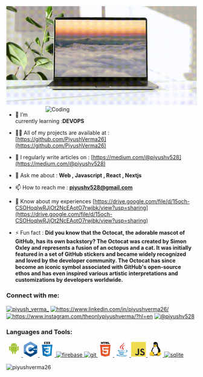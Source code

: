<img src="img.gif">
<img align="right" alt="Coding" width="400" src="https://repository-images.githubusercontent.com/462900780/0a10af70-6cbf-46df-9071-0ff586a3b1d6">

- 🌱 I’m currently learning :**DEVOPS**

- 👨‍💻 All of my projects are available at : [https://github.com/PiyushVerma26](https://github.com/PiyushVerma26)

- 📝 I regularly write articles on : [https://medium.com/@piyushv528](https://medium.com/@piyushv528)

- 💬 Ask me about : **Web , Javascript  ,  React , Nextjs**

- 📫 How to reach me : **piyushv528@gmail.com**

- 📄 Know about my experiences [https://drive.google.com/file/d/15och-CSOHoqIwRJjOt2NcEAotO7rwjbk/view?usp=sharing](https://drive.google.com/file/d/15och-CSOHoqIwRJjOt2NcEAotO7rwjbk/view?usp=sharing)

- ⚡ Fun fact : **Did you know that the Octocat, the adorable mascot of GitHub, has its own backstory? The Octocat was created by Simon Oxley and represents a fusion of an octopus and a cat. It was initially featured in a set of GitHub stickers and became widely recognized and loved by the developer community. The Octocat has since become an iconic symbol associated with GitHub's open-source ethos and has even inspired various artistic interpretations and customizations by developers worldwide.**

<h3 align="left">Connect with me:</h3>
<p align="left">
<a href="https://twitter.com/piyush_verma_" target="blank"><img align="center" src="https://raw.githubusercontent.com/rahuldkjain/github-profile-readme-generator/master/src/images/icons/Social/twitter.svg" alt="piyush_verma_" height="30" width="40" /></a>
<a href="https://linkedin.com/in/https://www.linkedin.com/in/piyushverma26/" target="blank"><img align="center" src="https://raw.githubusercontent.com/rahuldkjain/github-profile-readme-generator/master/src/images/icons/Social/linked-in-alt.svg" alt="https://www.linkedin.com/in/piyushverma26/" height="30" width="40" /></a>
<a href="https://instagram.com/https://www.instagram.com/theonlypiyushverma/?hl=en" target="blank"><img align="center" src="https://raw.githubusercontent.com/rahuldkjain/github-profile-readme-generator/master/src/images/icons/Social/instagram.svg" alt="https://www.instagram.com/theonlypiyushverma/?hl=en" height="30" width="40" /></a>
<a href="https://medium.com/@piyushv528" target="blank"><img align="center" src="https://raw.githubusercontent.com/rahuldkjain/github-profile-readme-generator/master/src/images/icons/Social/medium.svg" alt="@piyushv528" height="30" width="40" /></a>
</p>

<h3 align="left">Languages and Tools:</h3>
<p align="left"> <a href="https://developer.android.com" target="_blank" rel="noreferrer"> <img src="https://raw.githubusercontent.com/devicons/devicon/master/icons/android/android-original-wordmark.svg" alt="android" width="40" height="40"/> </a> <a href="https://www.w3schools.com/cpp/" target="_blank" rel="noreferrer"> <img src="https://raw.githubusercontent.com/devicons/devicon/master/icons/cplusplus/cplusplus-original.svg" alt="cplusplus" width="40" height="40"/> </a> <a href="https://www.w3schools.com/css/" target="_blank" rel="noreferrer"> <img src="https://raw.githubusercontent.com/devicons/devicon/master/icons/css3/css3-original-wordmark.svg" alt="css3" width="40" height="40"/> </a> <a href="https://firebase.google.com/" target="_blank" rel="noreferrer"> <img src="https://www.vectorlogo.zone/logos/firebase/firebase-icon.svg" alt="firebase" width="40" height="40"/> </a> <a href="https://git-scm.com/" target="_blank" rel="noreferrer"> <img src="https://www.vectorlogo.zone/logos/git-scm/git-scm-icon.svg" alt="git" width="40" height="40"/> </a> <a href="https://www.w3.org/html/" target="_blank" rel="noreferrer"> <img src="https://raw.githubusercontent.com/devicons/devicon/master/icons/html5/html5-original-wordmark.svg" alt="html5" width="40" height="40"/> </a> <a href="https://www.java.com" target="_blank" rel="noreferrer"> <img src="https://raw.githubusercontent.com/devicons/devicon/master/icons/java/java-original.svg" alt="java" width="40" height="40"/> </a> <a href="https://developer.mozilla.org/en-US/docs/Web/JavaScript" target="_blank" rel="noreferrer"> <img src="https://raw.githubusercontent.com/devicons/devicon/master/icons/javascript/javascript-original.svg" alt="javascript" width="40" height="40"/> </a> <a href="https://www.linux.org/" target="_blank" rel="noreferrer"> <img src="https://raw.githubusercontent.com/devicons/devicon/master/icons/linux/linux-original.svg" alt="linux" width="40" height="40"/> </a> <a href="https://www.sqlite.org/" target="_blank" rel="noreferrer"> <img src="https://www.vectorlogo.zone/logos/sqlite/sqlite-icon.svg" alt="sqlite" width="40" height="40"/> </a> </p>

<p><img align="center" src="https://github-readme-stats.vercel.app/api/top-langs?username=piyushverma26&show_icons=true&locale=en&layout=compact" alt="piyushverma26" /></p>
